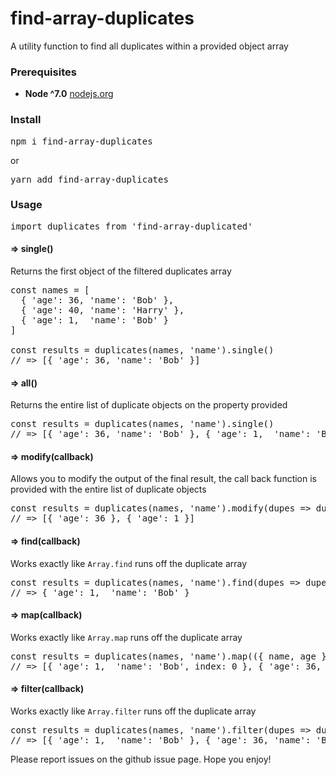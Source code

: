 # find-array-duplicates
A utility function to find all duplicates within a provided object array

### Prerequisites
* **Node ^7.0** [nodejs.org](https://nodejs.org)

### Install
<pre lang="highlight">
npm i find-array-duplicates
</pre>

or

<pre lang="highlight">
yarn add find-array-duplicates
</pre>

### Usage
<pre lang="highlight">
import duplicates from 'find-array-duplicated' 
</pre>

#### => single()
Returns the first object of the filtered duplicates array
<pre lang="highlight">
const names = [
  { 'age': 36, 'name': 'Bob' },
  { 'age': 40, 'name': 'Harry' },
  { 'age': 1,  'name': 'Bob' }
]

const results = duplicates(names, 'name').single()
// => [{ 'age': 36, 'name': 'Bob' }]
</pre>

#### => all()
Returns the entire list of duplicate objects on the property provided
<pre lang="highlight">
const results = duplicates(names, 'name').single()
// => [{ 'age': 36, 'name': 'Bob' }, { 'age': 1,  'name': 'Bob' }]
</pre>

#### => modify(callback)
Allows you to modify the output of the final result, the call back function is provided with the entire list of duplicate objects 
<pre lang="highlight">
const results = duplicates(names, 'name').modify(dupes => dupes.age)
// => [{ 'age': 36 }, { 'age': 1 }]
</pre>

#### => find(callback)
Works exactly like `Array.find` runs off the duplicate array
<pre lang="highlight">
const results = duplicates(names, 'name').find(dupes => dupes.age === 1)
// => { 'age': 1,  'name': 'Bob' }
</pre>

#### => map(callback)
Works exactly like `Array.map` runs off the duplicate array
<pre lang="highlight">
const results = duplicates(names, 'name').map(({ name, age }, index) => { name, age, index })
// => [{ 'age': 1,  'name': 'Bob', index: 0 }, { 'age': 36, 'name': 'Bob', index: 1 }]
</pre>

#### => filter(callback)
Works exactly like `Array.filter` runs off the duplicate array
<pre lang="highlight">
const results = duplicates(names, 'name').filter(dupes => dupes.age >= 1)
// => [{ 'age': 1,  'name': 'Bob' }, { 'age': 36, 'name': 'Bob' }]
</pre>

Please report issues on the github issue page. Hope you enjoy!
